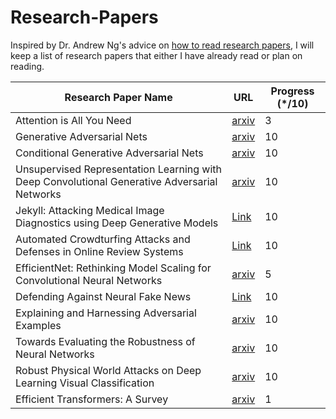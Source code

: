 # Research-Papers

Inspired by Dr. Andrew Ng's advice on [how to read research papers](https://youtu.be/733m6qBH-jI?t=160), I will keep a list of research papers that either I have already read or plan on reading.

| Research Paper Name                                                                  | URL                              | Progress (\*/10) |
|--------------------------------------------------------------------------------------|----------------------------------|------------------|
| Attention is All You Need                                                            | [arxiv](https://arxiv.org/abs/1706.03762v5)   | 3   |      
| Generative Adversarial Nets                                                          | [arxiv](https://arxiv.org/abs/1406.2661)  | 10       |      
| Conditional Generative Adversarial Nets                                              | [arxiv](https://arxiv.org/abs/1411.1784)  | 10       |
| Unsupervised Representation Learning with Deep Convolutional Generative Adversarial Networks | [arxiv](https://arxiv.org/abs/1511.06434) | 10 | 
| Jekyll: Attacking Medical Image Diagnostics using Deep Generative Models             | [Link](https://people.cs.vt.edu/vbimal/publications/jekyll-eurosp20.pdf) |      10 |
| Automated Crowdturfing Attacks and Defenses in Online Review Systems                 | [Link](https://dl.acm.org/doi/abs/10.1145/3133956.3133990?casa_token=bIXUVE4mZxEAAAAA:T84ktHuSd_RQ6rdf43ie6NbfWyAXs5ns7RafzMWL_dh0fOc_x17xgIdw7A4bal_CubAlAzoMXOQ) |      10 |
| EfficientNet: Rethinking Model Scaling for Convolutional Neural Networks             | [arxiv](https://arxiv.org/abs/1905.11946)    | 5 |
| Defending Against Neural Fake News           | [Link](http://papers.nips.cc/paper/9106-defending-against-neural-fake-news.pdf) | 10 | 
| Explaining and Harnessing Adversarial Examples | [arxiv](https://arxiv.org/abs/1412.6572) | 10 | 
| Towards Evaluating the Robustness of Neural Networks | [arxiv](https://arxiv.org/abs/1608.04644) | 10 |
| Robust Physical World Attacks on Deep Learning Visual Classification | [arxiv](https://arxiv.org/abs/1707.08945) | 10 |
| Efficient Transformers: A Survey        | [arxiv](https://arxiv.org/abs/2009.06732)   | 1 | 
